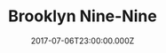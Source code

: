 ---
title: "Brooklyn Nine-Nine"
year: 2013
date: 2017-07-06T23:00:00.000Z
permalink: /almanac/tv/2017-07-07-brooklyn-99/index.html
season: 4
rating: 3
tmdbid: 48891
---